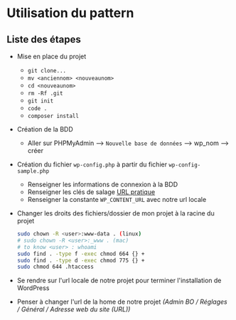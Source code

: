 # Utilisation du pattern

## Liste des étapes

- Mise en place du projet
    - `git clone...`
    - `mv <anciennom> <nouveaunom>`
    - `cd <nouveaunom>`
    - `rm -Rf .git`
    - `git init`
    - `code .`
    - `composer install`

- Création de la BDD
    - Aller sur PHPMyAdmin --> `Nouvelle base de données` --> wp_nom --> créer
- Création du fichier `wp-config.php` à partir du fichier `wp-config-sample.php`
    - Renseigner les informations de connexion à la BDD
    - Renseigner les clés de salage [URL pratique](https://api.wordpress.org/secret-key/1.1/salt/)
    - Renseigner la constante `WP_CONTENT_URL` avec notre url locale
- Changer les droits des fichiers/dossier de mon projet à la racine du projet
    ```bash
    sudo chown -R <user>:www-data . (linux)
    # sudo chown -R <user>:_www . (mac)
    # to know <user> : whoami
    sudo find . -type f -exec chmod 664 {} +
    sudo find . -type d -exec chmod 775 {} +
    sudo chmod 644 .htaccess
    ```
- Se rendre sur l'url locale de notre projet pour terminer l'installation de WordPress
- Penser à changer l'url de la home de notre projet _(Admin BO / Réglages / Général / Adresse web du site (URL))_
